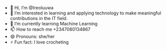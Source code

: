 - 👋 Hi, I’m @Ireoluuwa
- 👀 I’m interested in learning and applying technology to make meaningful contributions in the IT field.
- 🌱 I’m currently learning Machine Learning
- 📫 How to reach me +2347080134867
- 😄 Pronouns: she/her
- ⚡ Fun fact: I love crocheting

<!---
Ireoluuwa/Ireoluuwa is a ✨ special ✨ repository because its `README.md` (this file) appears on your GitHub profile.
You can click the Preview link to take a look at your changes.
--->
